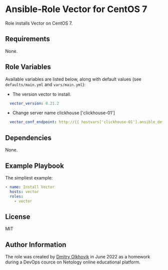 Ansible-Role Vector for CentOS 7
=========

Role installs Vector on CentOS 7. 

Requirements
------------

None.

Role Variables
--------------

Available variables are listed below, along with default values (see `defaults/main.yml` and `vars/main.yml`):

* The version vector to install.
```yml
  vector_version: 0.21.2
```
* Change server name clickhouse ['clickhouse-01']
```yml
  vector_conf_endpoint: http://{{ hostvars['clickhouse-01'].ansible_default_ipv4.address }}:8123
```
Dependencies
------------

None.

Example Playbook
----------------

The simpliest example:
```yaml
- name: Install Vector
  hosts: vector
  roles:
    - vector
```

License
-------

MIT

Author Information
------------------

The role was created by [Dmitry Olkhovik](https://github.com/olkhovik) in June 2022 as a homework during a DevOps cource on Netology online educational platform.

